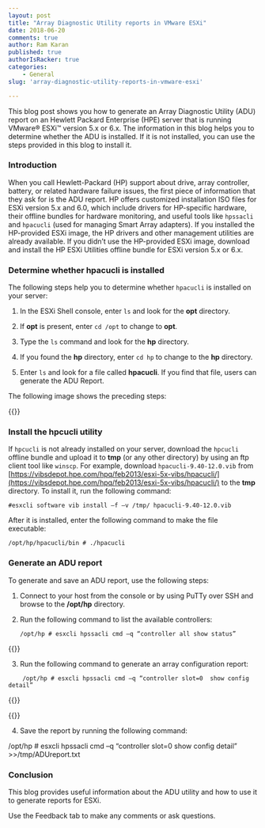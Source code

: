 ```yaml
---
layout: post
title: "Array Diagnostic Utility reports in VMware ESXi"
date: 2018-06-20
comments: true
author: Ram Karan
published: true
authorIsRacker: true
categories:
    - General
slug: 'array-diagnostic-utility-reports-in-vmware-esxi' 

---
```


This blog post shows you how to generate an Array Diagnostic Utility (ADU)
report on an Hewlett Packard Enterprise (HPE) server that is running VMware&reg;
ESXi&trade; version 5.x or 6.x. The information in this blog helps you to
determine whether the ADU is installed. If it is not installed, you can use the
steps provided in this blog to install it.


<!--more-->

### Introduction

When you call Hewlett-Packard (HP) support about drive, array controller,
battery, or related hardware failure issues, the first piece of information
that they ask for is the ADU report. HP offers customized installation ISO files
for ESXi version 5.x and 6.0, which include drivers for HP-specific hardware,
their offline bundles for hardware monitoring, and useful tools like `hpssacli`
and `hpacucli` (used for managing Smart Array adapters). If you installed the
HP-provided ESXi image, the HP drivers and other management utilities are
already available. If you didn’t use the HP-provided ESXi image, download
and install the HP ESXi Utilities offline bundle for ESXi version 5.x or 6.x.

### Determine whether hpacucli is installed

The following steps help you to determine whether ``hpacucli`` is installed on your
server:

1.	In the ESXi Shell console, enter ``ls`` and look for the **opt** directory.

2.	If **opt** is present, enter ``cd /opt`` to change to **opt**.

3.	Type the ``ls`` command and look for the **hp** directory.

4.	If you found the **hp** directory, enter `cd hp` to change to the **hp**
   directory.

5.	Enter ``ls`` and look for a file called **hpacucli**.  If you find that file,
   users can generate the ADU Report.

The following image shows the preceding steps:

{{<img src="/blog/array-diagnostic-utility-reports-in-vmware-esxi/Picture1.png" title="" alt="">}}

### Install the hpcucli utility

If `hpcucli` is not already installed on your server, download the `hpcucli`
offline bundle and upload it to **tmp** (or any other directory) by using an ftp
client tool like `winscp`. For example, download `hpacucli-9.40-12.0.vib` from
[https://vibsdepot.hpe.com/hpq/feb2013/esxi-5x-vibs/hpacucli/](https://vibsdepot.hpe.com/hpq/feb2013/esxi-5x-vibs/hpacucli/)
to the **tmp** directory. To install it, run the following command:

    #esxcli software vib install –f –v /tmp/ hpacucli-9.40-12.0.vib

After it is installed, enter the following command to make the file executable:

    /opt/hp/hpacucli/bin # ./hpacucli

### Generate an ADU report


To generate and save an ADU report, use the following steps:

1.	Connect to your host from the console or by using PuTTy over SSH and browse
   to the **/opt/hp** directory.

2.	Run the following command to list the available controllers:

        /opt/hp # esxcli hpssacli cmd –q “controller all show status”

{{<img src="/blog/array-diagnostic-utility-reports-in-vmware-esxi/Picture2.png" title="" alt="">}}

<ol start=3>
  <li>Run the following command to generate an array configuration report:</li>
</ol>

        /opt/hp # esxcli hpssacli cmd –q “controller slot=0  show config detail”

{{<img src="/blog/array-diagnostic-utility-reports-in-vmware-esxi/Picture3.png" title="" alt="">}}


{{<img src="/blog/array-diagnostic-utility-reports-in-vmware-esxi/Picture4.png" title="" alt="">}}


<ol start=4>
   <li>Save the report by running the following command:</i>
</ol>
        /opt/hp # esxcli hpssacli cmd –q “controller slot=0  show config detail” >>/tmp/ADUreport.txt

### Conclusion

This blog provides useful information about the ADU utility and how to use it to
generate reports for ESXi.

Use the Feedback tab to make any comments or ask questions.
